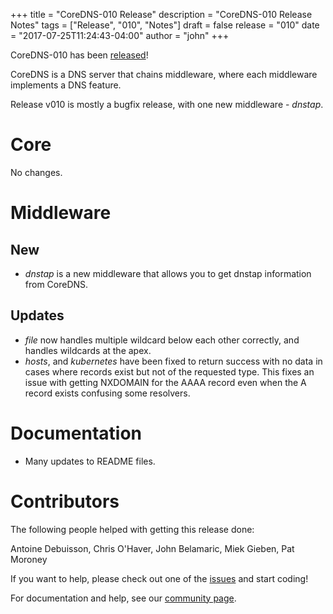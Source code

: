 +++
title = "CoreDNS-010 Release"
description = "CoreDNS-010 Release Notes"
tags = ["Release", "010", "Notes"]
draft = false
release = "010"
date = "2017-07-25T11:24:43-04:00"
author = "john"
+++

CoreDNS-010 has been [released](https://github.com/coredns/coredns/releases/tag/v010)!

CoreDNS is a DNS server that chains middleware, where each middleware implements a DNS feature.

Release v010 is mostly a bugfix release, with one new middleware - *dnstap*.

# Core

No changes.

# Middleware

## New

* *dnstap* is a new middleware that allows you to get dnstap information from CoreDNS.

## Updates

* *file* now handles multiple wildcard below each other correctly, and handles wildcards at the apex.
* *hosts*, and *kubernetes* have been fixed to return success with no data in cases where records exist
but not of the requested type. This fixes an issue with getting NXDOMAIN for the AAAA record even when the
A record exists confusing some resolvers.

# Documentation

* Many updates to README files.

# Contributors

The following people helped with getting this release done:

Antoine Debuisson,
Chris O'Haver,
John Belamaric,
Miek Gieben,
Pat Moroney

If you want to help, please check out one of the [issues](https://github.com/coredns/coredns/issues/)
and start coding!

For documentation and help, see our [community page](https://coredns.io/community/).
